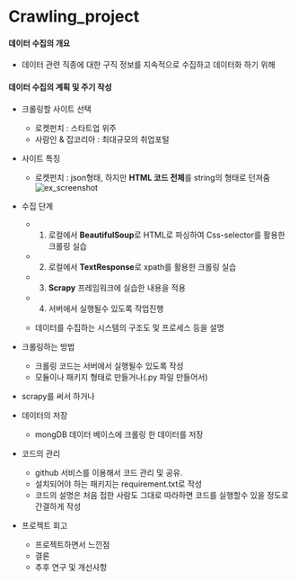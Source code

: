 # Crawling_project

#### 데이터 수집의 개요
- 데이터 관련 직종에 대한 구직 정보를 지속적으로 수집하고 데이터화 하기 위해

#### 데이터 수집의 계획 및 주기 작성

- 크롤링할 사이트 선택
  - 로켓펀치 : 스타트업 위주
  - 사람인 & 잡코리아 : 최대규모의 취업포털

- 사이트 특징
  - 로켓펀치 : json형태, 하지만 **HTML 코드 전체**를 string의 형태로 던져줌
  ![ex_screenshot](./rocketpunch_crawler/img/screenshot.png)


- 수집 단계
  - 1. 로컬에서 **BeautifulSoup**로 HTML로 파싱하여 Css-selector를 활용한 크롤링 실습
  - 2. 로컬에서 **TextResponse**로 xpath를 활용한 크롤링 실습
  - 3. **Scrapy** 프레임워크에 실습한 내용을 적용
  - 4. 서버에서 실행될수 있도록 작업진행



    



  - 데이터를 수집하는 시스템의 구조도 및 프로세스 등을 설명

- 크롤링하는 방법
  - 크롤링 코드는 서버에서 실행될수 있도록 작성
  - 모듈이나 패키지 형태로 만들거나(.py 파일 만들어서) 
- scrapy를 써서 하거나

- 데이터의 저장
  - mongDB 데이터 베이스에 크롤링 한 데이터를 저장

- 코드의 관리
  - github 서비스를 이용해서 코드 관리 및 공유.
  - 설치되어야 하는 패키지는 requirement.txt로 작성
  - 코드의 설명은 처음 접한 사람도 그대로 따라하면 코드를 실행할수 있을 정도로 간결하게 작성

- 프로젝트 회고
  - 프로젝트하면서 느낀점
  - 결론
  - 추후 연구 및 개선사항
